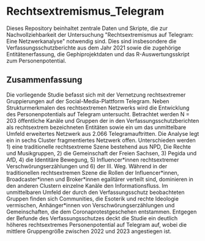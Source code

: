 # Rechtsextremismus_Telegram

Dieses Repository beinhaltet zentrale Daten und Skripte, die zur Nachvollziehbarkeit der Untersuchung "Rechtsextremismus auf Telegram: Eine Netzwerkanalyse" notwendig sind. Dies sind insbesondere die Verfassungsschutzberichte aus dem Jahr 2021 sowie die zugehörige Entitätenerfassung, die Gephiprojektdaten und das R-Auswertungsskript zum Personenpotential.  

## Zusammenfassung

Die vorliegende Studie befasst sich mit der Vernetzung rechtsextremer Gruppierungen auf der Social-Media-Plattform Telegram. Neben Strukturmerkmalen des rechtsextremen Netzwerks wird die Entwicklung des Personenpotentials auf Telegram untersucht. Betrachtet werden N = 203 öffentliche Kanäle und Gruppen der in den Verfassungsschutzberichten als rechtsextrem bezeichneten Entitäten sowie ein um das unmittelbare Umfeld erweitertes Netzwerk aus 2.066 Telegramauftritten. Die Analyse legt ein in sechs Cluster fragmentiertes Netzwerk offen. Unterschieden werden 1) eine traditionelle rechtsextreme Szene bestehend aus NPD, Die Rechte und Musikgruppen, 2) die Gemeinschaft der Freien Sachsen, 3) Pegida und AfD, 4) die Identitäre Bewegung, 5) Influencer\*innen rechtsextremer Verschwörungserzählungen und 6) der III. Weg. Während in der traditionellen rechtsextremen Szene die Rollen der Influencer\*innen, Broadcaster\*innen und Broker\*innen egalitärer verteilt sind, dominieren in den anderen Clustern einzelne Kanäle den Informationsfluss. Im unmittelbaren Umfeld der durch den Verfassungsschutz beobachteten Gruppen finden sich Communities, die Esoterik und rechte Ideologie vermischen, Anhänger\*innen von Verschwörungserzählungen und Gemeinschaften, die dem Coronaprotestgeschehen entstammen. Entgegen der Befunde des Verfassungsschutzes deckt die Studie ein deutlich höheres rechtsextremes Personenpotential auf Telegram auf, wobei die mittlere Gruppengröße zwischen 2022 und 2023 angestiegen ist.
